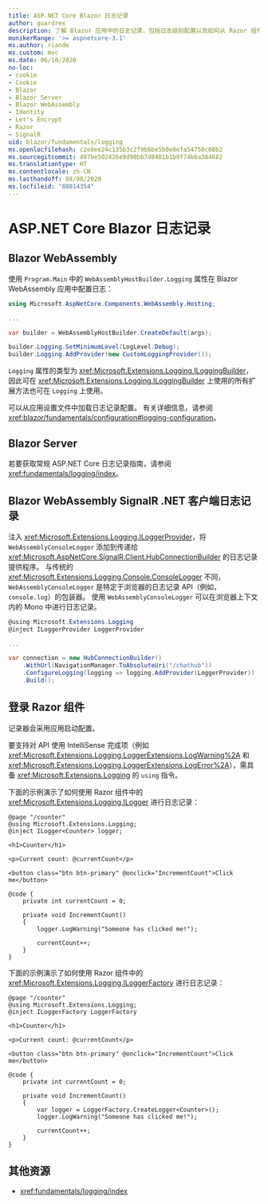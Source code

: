```yaml
---
title: ASP.NET Core Blazor 日志记录
author: guardrex
description: 了解 Blazor 应用中的日志记录，包括日志级别配置以及如何从 Razor 组件写入日志消息。
monikerRange: '>= aspnetcore-3.1'
ms.author: riande
ms.custom: mvc
ms.date: 06/10/2020
no-loc:
- cookie
- Cookie
- Blazor
- Blazor Server
- Blazor WebAssembly
- Identity
- Let's Encrypt
- Razor
- SignalR
uid: blazor/fundamentals/logging
ms.openlocfilehash: c2e8ee24c135b3c2f9b6be5b0e0efa54750c68b2
ms.sourcegitcommit: 497be502426e9d90bb7d0401b1b9f74b6a384682
ms.translationtype: HT
ms.contentlocale: zh-CN
ms.lasthandoff: 08/08/2020
ms.locfileid: "88014354"
---
```

# <a name="aspnet-core-no-locblazor-logging"></a>ASP.NET Core Blazor 日志记录

## Blazor WebAssembly

使用 `Program.Main` 中的 `WebAssemblyHostBuilder.Logging` 属性在 Blazor WebAssembly 应用中配置日志：

```csharp
using Microsoft.AspNetCore.Components.WebAssembly.Hosting;

...

var builder = WebAssemblyHostBuilder.CreateDefault(args);

builder.Logging.SetMinimumLevel(LogLevel.Debug);
builder.Logging.AddProvider(new CustomLoggingProvider());
```

`Logging` 属性的类型为 <xref:Microsoft.Extensions.Logging.ILoggingBuilder>，因此可在 <xref:Microsoft.Extensions.Logging.ILoggingBuilder> 上使用的所有扩展方法也可在 `Logging` 上使用。

可以从应用设置文件中加载日志记录配置。 有关详细信息，请参阅 <xref:blazor/fundamentals/configuration#logging-configuration>。

## Blazor Server

若要获取常规 ASP.NET Core 日志记录指南，请参阅 <xref:fundamentals/logging/index>。

## <a name="no-locblazor-webassembly-no-locsignalr-net-client-logging"></a>Blazor WebAssembly SignalR .NET 客户端日志记录

注入 <xref:Microsoft.Extensions.Logging.ILoggerProvider>，将 `WebAssemblyConsoleLogger` 添加到传递给 <xref:Microsoft.AspNetCore.SignalR.Client.HubConnectionBuilder> 的日志记录提供程序。 与传统的 <xref:Microsoft.Extensions.Logging.Console.ConsoleLogger> 不同，`WebAssemblyConsoleLogger` 是特定于浏览器的日志记录 API（例如，`console.log`）的包装器。 使用 `WebAssemblyConsoleLogger` 可以在浏览器上下文内的 Mono 中进行日志记录。

```csharp
@using Microsoft.Extensions.Logging
@inject ILoggerProvider LoggerProvider

...

var connection = new HubConnectionBuilder()
    .WithUrl(NavigationManager.ToAbsoluteUri("/chathub"))
    .ConfigureLogging(logging => logging.AddProvider(LoggerProvider))
    .Build();
```

## <a name="log-in-no-locrazor-components"></a>登录 Razor 组件

记录器会采用应用启动配置。

要支持对 API 使用 IntelliSense 完成项（例如 <xref:Microsoft.Extensions.Logging.LoggerExtensions.LogWarning%2A> 和 <xref:Microsoft.Extensions.Logging.LoggerExtensions.LogError%2A>），需具备 <xref:Microsoft.Extensions.Logging> 的 `using` 指令。

下面的示例演示了如何使用 Razor 组件中的 <xref:Microsoft.Extensions.Logging.ILogger> 进行日志记录：

```razor
@page "/counter"
@using Microsoft.Extensions.Logging;
@inject ILogger<Counter> logger;

<h1>Counter</h1>

<p>Current count: @currentCount</p>

<button class="btn btn-primary" @onclick="IncrementCount">Click me</button>

@code {
    private int currentCount = 0;

    private void IncrementCount()
    {
        logger.LogWarning("Someone has clicked me!");

        currentCount++;
    }
}
```

下面的示例演示了如何使用 Razor 组件中的 <xref:Microsoft.Extensions.Logging.ILoggerFactory> 进行日志记录：

```razor
@page "/counter"
@using Microsoft.Extensions.Logging;
@inject ILoggerFactory LoggerFactory

<h1>Counter</h1>

<p>Current count: @currentCount</p>

<button class="btn btn-primary" @onclick="IncrementCount">Click me</button>

@code {
    private int currentCount = 0;

    private void IncrementCount()
    {
        var logger = LoggerFactory.CreateLogger<Counter>();
        logger.LogWarning("Someone has clicked me!");

        currentCount++;
    }
}
```

## <a name="additional-resources"></a>其他资源

* <xref:fundamentals/logging/index>
